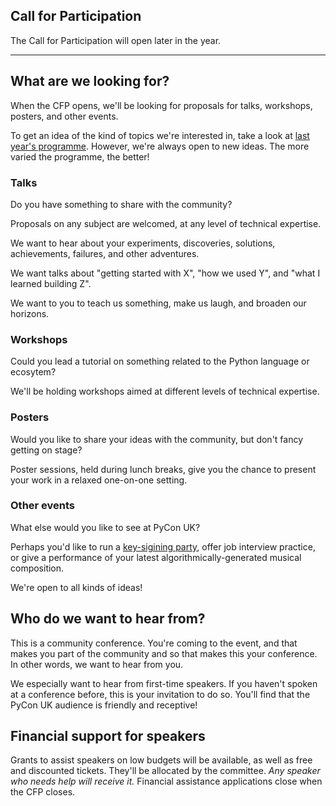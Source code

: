 Call for Participation
---

The Call for Participation will open later in the year.

***

## What are we looking for?

When the CFP opens, we'll be looking for proposals for talks, workshops, posters, and other events.

To get an idea of the kind of topics we're interested in,
take a look at [last year's programme](http://2017.pyconuk.org/programme/).
However, we're always open to new ideas.
The more varied the programme, the better!

### Talks

Do you have something to share with the community?

Proposals on any subject are welcomed, at any level of technical expertise.

We want to hear about your experiments, discoveries, solutions, achievements, failures, and other adventures.

We want talks about "getting started with X", "how we used Y", and "what I learned building Z".

We want to you to teach us something, make us laugh, and broaden our horizons.

### Workshops

Could you lead a tutorial on something related to the Python language or ecosytem?

We'll be holding workshops aimed at different levels of technical expertise.

### Posters

Would you like to share your ideas with the community, but don't fancy getting on stage?

Poster sessions, held during lunch breaks,
give you the chance to present your work in a relaxed one-on-one setting.

### Other events

What else would you like to see at PyCon UK?

Perhaps you'd like to run a [key-sigining party](https://en.wikipedia.org/wiki/Key_signing_party),
offer job interview practice,
or give a performance of your latest algorithmically-generated musical composition.

We're open to all kinds of ideas!


## Who do we want to hear from?

This is a community conference.
You're coming to the event,
and that makes you part of the community and so that makes this your conference.
In other words, we want to hear from you.

We especially want to hear from first-time speakers.
If you haven't spoken at a conference before,
this is your invitation to do so.
You'll find that the PyCon UK audience is friendly and receptive!


## Financial support for speakers

Grants to assist speakers on low budgets will be available,
as well as free and discounted tickets.
They'll be allocated by the committee.
*Any speaker who needs help will receive it.*
Financial assistance applications close when the CFP closes.
